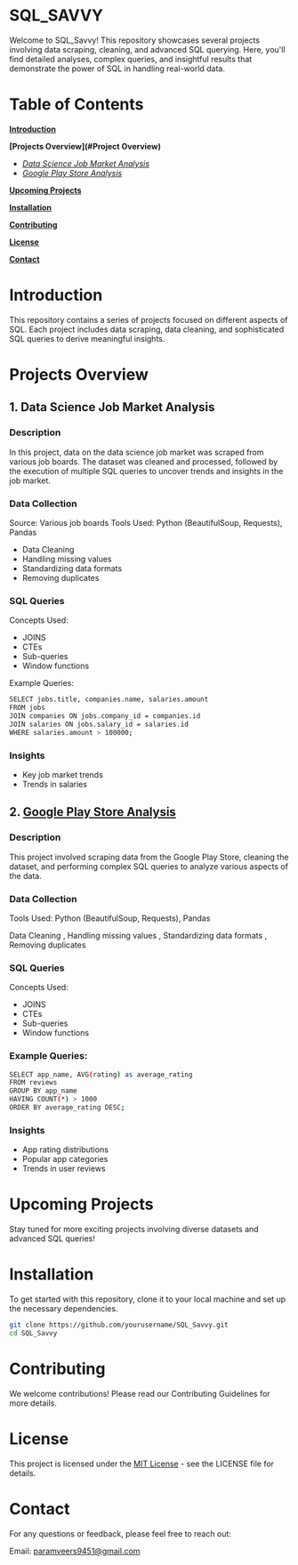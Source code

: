 # SQL_SAVVY

Welcome to SQL_Savvy! This repository showcases several projects involving data scraping, cleaning, and advanced SQL querying. Here, you'll find detailed analyses, complex queries, and insightful results that demonstrate the power of SQL in handling real-world data.

# Table of Contents

**[Introduction](#Introduction)**

**[Projects Overview](#Project Overview)**
  - *[Data Science Job Market Analysis](#Google_Play)*
  - *[Google Play Store Analysis](#Data_Science)*

**[Upcoming Projects](#upcoming)**

**[Installation](#upcoming)**


**[Contributing](#contribution)**

**[License](#license)**

**[Contact](#)**



# Introduction


This repository contains a series of projects focused on different aspects of SQL. Each project includes data scraping, data cleaning, and sophisticated SQL queries to derive meaningful insights.


# Projects Overview

## 1. Data Science Job Market Analysis

### Description

In this project, data on the data science job market was scraped from various job boards. The dataset was cleaned and processed, followed by the execution of multiple SQL queries to uncover trends and insights in the job market.

### Data Collection

Source: Various job boards
Tools Used: Python (BeautifulSoup, Requests), Pandas

- Data Cleaning
- Handling missing values
- Standardizing data formats
- Removing duplicates

### SQL Queries
Concepts Used: 
- JOINS
- CTEs
- Sub-queries
- Window functions

Example Queries:
```bash
SELECT jobs.title, companies.name, salaries.amount
FROM jobs
JOIN companies ON jobs.company_id = companies.id
JOIN salaries ON jobs.salary_id = salaries.id
WHERE salaries.amount > 100000;
```
### Insights
- Key job market trends
- Trends in salaries

  

## 2. [Google Play Store Analysis](#Google_Play)

### Description
This project involved scraping data from the Google Play Store, cleaning the dataset, and performing complex SQL queries to analyze various aspects of the data.

### Data Collection


Tools Used: Python (BeautifulSoup, Requests), Pandas

Data Cleaning , Handling missing values , Standardizing data formats , Removing duplicates


### SQL Queries
Concepts Used: 
- JOINS
- CTEs
- Sub-queries
- Window functions

### Example Queries:

```bash
SELECT app_name, AVG(rating) as average_rating
FROM reviews
GROUP BY app_name
HAVING COUNT(*) > 1000
ORDER BY average_rating DESC;
```

### Insights
- App rating distributions
- Popular app categories
- Trends in user reviews


# Upcoming Projects

Stay tuned for more exciting projects involving diverse datasets and advanced SQL queries!



# Installation

To get started with this repository, clone it to your local machine and set up the necessary dependencies.


```bash
git clone https://github.com/yourusername/SQL_Savvy.git
cd SQL_Savvy
```



# Contributing

We welcome contributions! Please read our Contributing Guidelines for more details.



# License
This project is licensed under the [MIT License](LICENSE) - see the LICENSE file for details.



# Contact
For any questions or feedback, please feel free to reach out:

Email: paramveers9451@gmail.com
